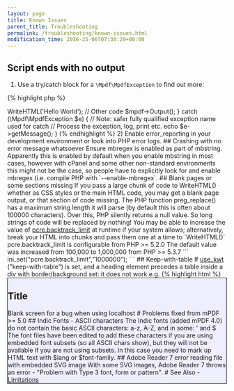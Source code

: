```yaml
---
layout: page
title: Known Issues
parent_title: Troubleshooting
permalink: /troubleshooting/known-issues.html
modification_time: 2016-25-06T07:30:29+00:00
---
```


## Script ends with no output

1) Use a try/catch block for a `\Mpdf\MpdfException` to find out more:

{% highlight php %}
<?php
try {
	$mpdf = new mPDF();
	$mpdf->WriteHTML('Hello World');
	// Other code
	$mpdf->Output();
} catch (\Mpdf\MpdfException $e) { // Note: safer fully qualified exception name used for catch
	// Process the exception, log, print etc.
	echo $e->getMessage();
}
{% endhighlight %}

2) Enable error_reporting in your development environment or look into PHP error logs.

## Crashing with no error message whatsoever

Ensure mbregex is enabled as part of mbstring. Apparently this is enabled by default when you enable mbstring in most
cases, however with cPanel and some other non-standard environments this might not be the case, so people have to
explicitly look for and enable mbregex (i.e. compile PHP with `--enable-mbregex`.

## Blank pages or some sections missing

If you pass a large chunk of code to WriteHTML() whether as CSS styles or the main HTML code, you may get a blank
page output, or that section of code missing.

The PHP function preg_replace() has a maximum string length it will parse (by default this is often about 100000
	characters). Over this, PHP silently returns a null value. So long strings of code will be replaced by nothing!

You may be able to increase the value of
<a href="http://www.php.net/manual/en/pcre.configuration.php#ini.pcre.backtrack-limit">pcre.backtrack_limit</a>
at runtime if your system allows; alternatively, break your HTML into chunks and pass them one at a time to `WriteHTML()`

pcre.backtrack_limit is configurable from PHP >= 5.2.0

The default value was increased from 100,000 to 1,000,000 from PHP >= 5.3.7

```
ini_set("pcre.backtrack_limit","1000000");
```

## Keep-with-table

If <a href="{{ "/reference/mpdf-variables/use-kwt.html" | prepend: site.baseurl }}">use_kwt</a> ("keep-with-table")
is set, and a heading element precedes a table inside a div with border/background set: it does not work e.g.

{% highlight html %}
<div style="border: 1px solid #000000; background-color: #EEEEFF;"><h2>Title</h2><table...
{% endhighlight %}

## Program dies with no error message when generating a large PDF file

A timeout due to Apache configuration `TimeOut` will cause the script to terminate with no error message, despite
increasing the PHP time limit etc.

See also <a href="{{ "/troubleshooting/blank-screen.html" | prepend: site.baseurl }}">Blank screen</a> for a bug when
using localhost

# Problems fixed from mPDF >= 5.0

## Indic Fonts - ASCII characters

The Indic fonts (added mPDF 4.0) do not contain the basic ASCII characters: a-z, A-Z, and in some: ' and $

The font files have been edited to add these characters if you are using embedded font subsets (so all ASCII chars show),
but they will not be available if you are not using subsets. In this case you need to mark up HTML text with
<span class="parameter">$lang</span> or <span class="parameter">$font-family</span>.

## Adobe Reader 7 error reading file with embedded SVG image

With some SVG images, Adobe Reader 7 throws an error - "Problem with Type 3 font, form or pattern".

# See Also

- <a href="{{ "/about-mpdf/limitations.html" | prepend: site.baseurl }}">Limitations</a>
